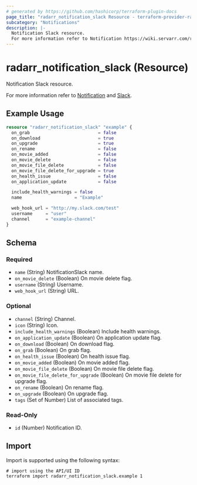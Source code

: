 ```yaml
---
# generated by https://github.com/hashicorp/terraform-plugin-docs
page_title: "radarr_notification_slack Resource - terraform-provider-radarr"
subcategory: "Notifications"
description: |-
  Notification Slack resource.
  For more information refer to Notification https://wiki.servarr.com/radarr/settings#connect and Slack https://wiki.servarr.com/radarr/supported#slack.
---
```


# radarr_notification_slack (Resource)

<!-- subcategory:Notifications -->Notification Slack resource.
For more information refer to [Notification](https://wiki.servarr.com/radarr/settings#connect) and [Slack](https://wiki.servarr.com/radarr/supported#slack).

## Example Usage

```terraform
resource "radarr_notification_slack" "example" {
  on_grab                          = false
  on_download                      = true
  on_upgrade                       = true
  on_rename                        = false
  on_movie_added                   = false
  on_movie_delete                  = false
  on_movie_file_delete             = false
  on_movie_file_delete_for_upgrade = true
  on_health_issue                  = false
  on_application_update            = false

  include_health_warnings = false
  name                    = "Example"

  web_hook_url = "http://my.slack.com/test"
  username     = "user"
  channel      = "example-channel"
}
```

<!-- schema generated by tfplugindocs -->
## Schema

### Required

- `name` (String) NotificationSlack name.
- `on_movie_delete` (Boolean) On movie delete flag.
- `username` (String) Username.
- `web_hook_url` (String) URL.

### Optional

- `channel` (String) Channel.
- `icon` (String) Icon.
- `include_health_warnings` (Boolean) Include health warnings.
- `on_application_update` (Boolean) On application update flag.
- `on_download` (Boolean) On download flag.
- `on_grab` (Boolean) On grab flag.
- `on_health_issue` (Boolean) On health issue flag.
- `on_movie_added` (Boolean) On movie added flag.
- `on_movie_file_delete` (Boolean) On movie file delete flag.
- `on_movie_file_delete_for_upgrade` (Boolean) On movie file delete for upgrade flag.
- `on_rename` (Boolean) On rename flag.
- `on_upgrade` (Boolean) On upgrade flag.
- `tags` (Set of Number) List of associated tags.

### Read-Only

- `id` (Number) Notification ID.

## Import

Import is supported using the following syntax:

```shell
# import using the API/UI ID
terraform import radarr_notification_slack.example 1
```

